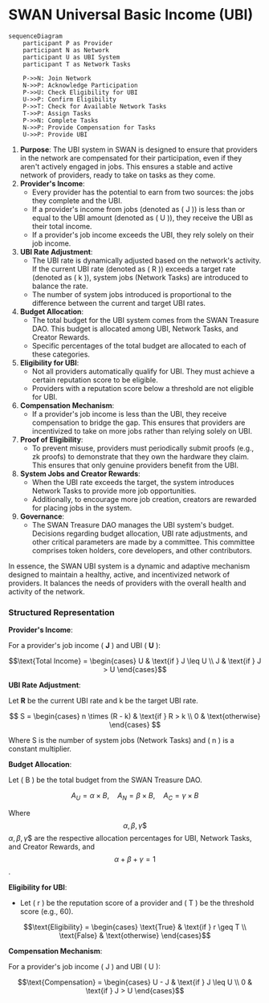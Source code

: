 # SWAN Universal Basic Income (UBI)

```mermaid
sequenceDiagram
    participant P as Provider
    participant N as Network
    participant U as UBI System
    participant T as Network Tasks

    P->>N: Join Network
    N->>P: Acknowledge Participation
    P->>U: Check Eligibility for UBI
    U->>P: Confirm Eligibility
    P->>T: Check for Available Network Tasks
    T->>P: Assign Tasks
    P->>N: Complete Tasks
    N->>P: Provide Compensation for Tasks
    U->>P: Provide UBI

```

1. **Purpose**: The UBI system in SWAN is designed to ensure that providers in the network are compensated for their participation, even if they aren't actively engaged in jobs. This ensures a stable and active network of providers, ready to take on tasks as they come.
2. **Provider's Income**:
   * Every provider has the potential to earn from two sources: the jobs they complete and the UBI.
   * If a provider's income from jobs (denoted as ( J )) is less than or equal to the UBI amount (denoted as ( U )), they receive the UBI as their total income.
   * If a provider's job income exceeds the UBI, they rely solely on their job income.
3. **UBI Rate Adjustment**:
   * The UBI rate is dynamically adjusted based on the network's activity. If the current UBI rate (denoted as ( R )) exceeds a target rate (denoted as ( k )), system jobs (Network Tasks) are introduced to balance the rate.
   * The number of system jobs introduced is proportional to the difference between the current and target UBI rates.
4. **Budget Allocation**:
   * The total budget for the UBI system comes from the SWAN Treasure DAO. This budget is allocated among UBI, Network Tasks, and Creator Rewards.
   * Specific percentages of the total budget are allocated to each of these categories.
5. **Eligibility for UBI**:
   * Not all providers automatically qualify for UBI. They must achieve a certain reputation score to be eligible.
   * Providers with a reputation score below a threshold are not eligible for UBI.
6. **Compensation Mechanism**:
   * If a provider's job income is less than the UBI, they receive compensation to bridge the gap. This ensures that providers are incentivized to take on more jobs rather than relying solely on UBI.
7. **Proof of Eligibility**:
   * To prevent misuse, providers must periodically submit proofs (e.g., zk proofs) to demonstrate that they own the hardware they claim. This ensures that only genuine providers benefit from the UBI.
8. **System Jobs and Creator Rewards**:
   * When the UBI rate exceeds the target, the system introduces Network Tasks to provide more job opportunities.
   * Additionally, to encourage more job creation, creators are rewarded for placing jobs in the system.
9. **Governance**:
   * The SWAN Treasure DAO manages the UBI system's budget. Decisions regarding budget allocation, UBI rate adjustments, and other critical parameters are made by a committee. This committee comprises token holders, core developers, and other contributors.

In essence, the SWAN UBI system is a dynamic and adaptive mechanism designed to maintain a healthy, active, and incentivized network of providers. It balances the needs of providers with the overall health and activity of the network.

### Structured Representation

**Provider's Income**:

For a provider's job income ( **J** ) and UBI ( **U** ):&#x20;

$$\text{Total Income} =       \begin{cases}       U & \text{if } J \leq U \\      J & \text{if } J > U       \end{cases}$$

**UBI Rate Adjustment**:

Let   **R**  be the current UBI rate and   k  be the target UBI rate.





$$
S = 
     \begin{cases} 
     n \times (R - k) & \text{if } R > k \\
     0 & \text{otherwise}
     \end{cases}
$$

&#x20; Where  S  is the number of system jobs (Network Tasks) and ( n ) is a constant multiplier.

**Budget Allocation**:

Let ( B ) be the total budget from the SWAN Treasure DAO.&#x20;

$$
A_U = \alpha \times B, \quad A_N = \beta \times B, \quad A_C = \gamma \times B
$$

&#x20;Where  $$\alpha, \beta, \gamma \$$$$\alpha, \beta, \gamma$$ are the respective allocation percentages for UBI, Network Tasks, and Creator Rewards, and $$\alpha + \beta + \gamma = 1$$.

**Eligibility for UBI**:

* Let ( r ) be the reputation score of a provider and ( T ) be the threshold score (e.g., 60).&#x20;

$$\text{Eligibility} =       \begin{cases}       \text{True} & \text{if } r \geq T \\      \text{False} & \text{otherwise}      \end{cases}$$

**Compensation Mechanism**:

For a provider's job income ( J ) and UBI ( U ):&#x20;

$$\text{Compensation} =       \begin{cases}       U - J & \text{if } J \leq U \\      0 & \text{if } J > U       \end{cases}$$

